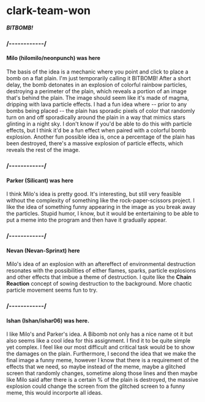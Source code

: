 # clark-team-won

***BITBOMB!***

### /------------/
#### Milo (hilomilo/neonpunch) was here
The basis of the idea is a mechanic where you point and click to place a bomb on a flat plain. I'm just temporarily calling it BITBOMB! After a short delay, the bomb detonates in an explosion of colorful rainbow particles, destroying a perimeter of the plain, which reveals a portion of an image that's behind the plain. The image should seem like it's made of magma, dripping with lava particle effects. I had a fun idea where -- prior to any bombs being placed -- the plain has sporadic pixels of color that randomly turn on and off sporadically around the plain in a way that mimics stars glinting in a night sky. I don't know if you'd be able to do this with particle effects, but I think it'd be a fun effect when paired with a colorful bomb explosion. Another fun possible idea is, once a percentage of the plain has been destroyed, there's a massive explosion of particle effects, which reveals the rest of the image.
### /------------/
#### Parker (Silicant) was here
I think Milo's idea is pretty good. It's interesting, but still very feasible without the complexity of something like the rock-paper-scissors project. I like the idea of something funny appearing in the image as you break away the particles. Stupid humor, I know, but it would be entertaining to be able to put a meme into the program and then have it gradually appear.
### /------------/
#### Nevan (Nevan-Sprinxt) here
Milo's idea of an explosion with an aftereffect of environmental destruction resonates with the possibilities of either flames, sparks, particle explosions and other effects that imbue a theme of destruction. I quite like the **Chain Reaction** concept of sowing destruction to the background. More chaotic particle movement seems fun to try.
### /------------/
#### Ishan (Ishan/ishar06) was here. 
I like Milo's and Parker's idea. A Bibomb not only has a nice name ot it but also seems like a cool idea for this assignment. I find it to be quite simple yet complex. I feel like our most difficult and critical task would be to show the damages on the plain. Furthermore, I second the idea that we make the final image a funny meme, however I know that there is a requirement of the effects that we need, so maybe instead of the meme, maybe a glitched screen that randomly changes, sometime along those lines and then maybe like Milo said after there is a certain % of the plain is destroyed, the massive explosion could change the screen from the glitched screen to a funny meme, this would incorporte all ideas. 
